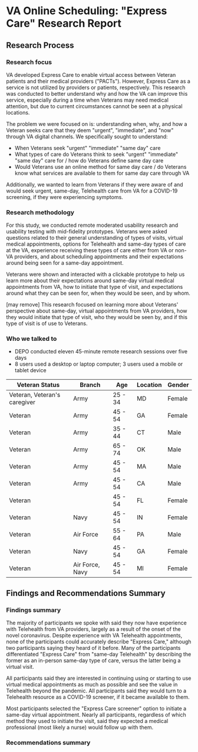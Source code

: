 # VA Online Scheduling: "Express Care" Research Report

## Research Process

### Research focus

VA developed Express Care to enable virtual access between Veteran patients and their medical providers ("PACTs"). However, Express Care as a service is not utilized by providers or patients, respectively. This research was conducted to better understand why and how the VA can improve this service, especially during a time when Veterans may need medical attention, but due to current circumstances cannot be seen at a physical locations.

The problem we were focused on is: understanding when, why, and how a Veteran seeks care that they deem "urgent", "immediate", and "now" through VA digital channels. We specifically sought to understand:

- When Veterans seek "urgent" "immediate" "same day" care
- What types of care do Veterans think to seek "urgent" "immediate" "same day" care for / how do Veterans define same day care
- Would Veterans use an online method for same day care / do Veterans know what services are available to them for same day care through VA

Additionally, we wanted to learn from Veterans if they were aware of and would seek urgent, same-day, Telehealth care from VA for a COVID-19 screening, if they were experiencing symptoms.



### Research methodology

For this study, we conducted remote moderated usability research and usability testing with mid-fidelity prototypes. Veterans were asked questions related to their general understanding of types of visits, virtual medical appointments, options for Telehealth and same-day types of care at the VA, experience receiving these types of care either from VA or non-VA providers, and about scheduling appointments and their expectations around being seen for a same-day appointment. 

Veterans were shown and interacted with a clickable prototype to help us learn more about their expectations around same-day virtual medical appointments from VA, how to initiate that type of visit, and expectations around what they can be seen for, when they would be seen, and by whom.

[may remove] This research focused on learning more about Veterans' perspective about same-day, virtual appointments from VA providers, how they would initiate that type of visit, who they would be seen by, and if this type of visit is of use to Veterans. 



### Who we talked to

* DEPO conducted eleven 45-minute remote research sessions over five days
* 8 users used a desktop or laptop computer; 3 users used a mobile or tablet device

| Veteran Status               | Branch          | Age     | Location | Gender |
| ---------------------------- | --------------- | ------- | -------- | ------ |
| Veteran, Veteran's caregiver | Army            | 25 - 34 | MD       | Female |
| Veteran                      | Army            | 45 - 54 | GA       | Female |
| Veteran                      | Army            | 35 - 44 | CT       | Male   |
| Veteran                      | Army            | 65 - 74 | OK       | Male   |
| Veteran                      | Army            | 45 - 54 | MA       | Male   |
| Veteran                      | Army            | 45 - 54 | CA       | Male   |
| Veteran                      |                 | 45 - 54 | FL       | Female |
| Veteran                      | Navy            | 45 - 54 | IN       | Female |
| Veteran                      | Air Force       | 55 - 64 | PA       | Male   |
| Veteran                      | Navy            | 45 - 54 | GA       | Female |
| Veteran                      | Air Force, Navy | 45 - 54 | MI       | Female |



## Findings and Recommendations Summary

### Findings summary

The majority of participants we spoke with said they now have experience with Telehealth from VA providers, largely as a result of the onset of the novel coronavirus. Despite experience with VA Telehealth appointments, none of the participants could accurately describe "Express Care," although two participants saying they heard of it before. Many of the participants differentiated "Express Care" from "same-day Telehealth" by describing the former as an in-person same-day type of care, versus the latter being a virtual visit. 

All participants said they are interested in continuing using or starting to use virtual medical appointments as much as possible and see the value in Telehealth beyond the pandemic. All participants said they would turn to a Telehealth resource as a COVID-19 screener, if it became available to them. 

Most participants selected the "Express Care screener" option to initiate a same-day virtual appointment. Nearly all participants, regardless of which method they used to initiate the visit, said they expected a medical professional (most likely a nurse) would follow up with them. 



### Recommendations summary
